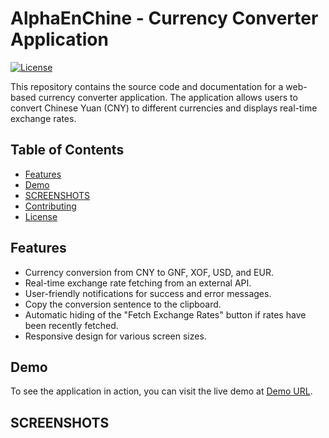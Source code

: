 # AlphaEnChine - Currency Converter Application

[![License](https://img.shields.io/badge/License-MIT-blue.svg)](LICENSE)

This repository contains the source code and documentation for a web-based currency converter application. The application allows users to convert Chinese Yuan (CNY) to different currencies and displays real-time exchange rates.

## Table of Contents

- [Features](#features)
- [Demo](#demo)
- [SCREENSHOTS](#screenshots)
- [Contributing](#contributing)
- [License](#license)

## Features
- Currency conversion from CNY to GNF, XOF, USD, and EUR.
- Real-time exchange rate fetching from an external API.
- User-friendly notifications for success and error messages.
- Copy the conversion sentence to the clipboard.
- Automatic hiding of the "Fetch Exchange Rates" button if rates have been recently fetched.
- Responsive design for various screen sizes.

## Demo

To see the application in action, you can visit the live demo at [Demo URL](https://cnyalphaenchine.tiiny.site/).

## SCREENSHOTS


